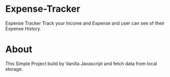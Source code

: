 # Expense-Tracker
Expense Tracker Track your Income and Expense and user can see of their Expense History.

# About 
This Simple Project build by Vanilla Javascript and fetch data from local storage.
